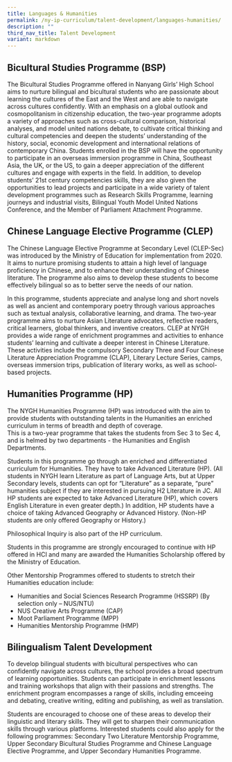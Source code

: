 ```yaml
---
title: Languages & Humanities
permalink: /ny-ip-curriculum/talent-development/languages-humanities/
description: ""
third_nav_title: Talent Development
variant: markdown
---
```

## Bicultural Studies Programme (BSP)

The Bicultural Studies Programme offered in Nanyang Girls’ High School aims to nurture bilingual and bicultural students who are passionate about learning the cultures of the East and the West and are able to navigate across cultures confidently. With an emphasis on a global outlook and cosmopolitanism in citizenship education, the two-year programme adopts a variety of approaches such as cross-cultural comparison, historical analyses, and model united nations debate, to cultivate critical thinking and cultural competencies and deepen the students’ understanding of the history, social, economic development and international relations of contemporary China. Students enrolled in the BSP will have the opportunity to participate in an overseas immersion programme in China, Southeast Asia, the UK, or the US, to gain a deeper appreciation of the different cultures and engage with experts in the field. In addition, to develop students’ 21st century competencies skills, they are also given the opportunities to lead projects and participate in a wide variety of talent development programmes such as Research Skills Programme, learning journeys and industrial visits, Bilingual Youth Model United Nations Conference, and the Member of Parliament Attachment Programme.

## Chinese Language Elective Programme (CLEP)

The Chinese Language Elective Programme at Secondary Level (CLEP-Sec) was introduced by the Ministry of Education for implementation from 2020. It aims to nurture promising students to attain a high level of language proficiency in Chinese, and to enhance their understanding of Chinese literature. The programme also aims to develop these students to become effectively bilingual so as to better serve the needs of our nation. 

In this programme, students appreciate and analyse long and short novels as well as ancient and contemporary poetry through various approaches such as textual analysis, collaborative learning, and drama. The two-year programme aims to nurture Asian Literature advocates, reflective readers, critical learners, global thinkers, and inventive creators. CLEP at NYGH provides a wide range of enrichment programmes and activities to enhance students’ learning and cultivate a deeper interest in Chinese Literature. These activities include the compulsory Secondary Three and Four Chinese Literature Appreciation Programme (CLAP), Literary Lecture Series, camps, overseas immersion trips, publication of literary works, as well as school-based projects.

## Humanities Programme (HP)

The NYGH Humanities Programme (HP) was introduced with the aim to provide students with outstanding talents in the Humanities an enriched curriculum in terms of breadth and depth of coverage.  
This is a two-year programme that takes the students from Sec 3 to Sec 4, and is helmed by two departments - the Humanities and English Departments.

Students in this programme go through an enriched and differentiated curriculum for Humanities. They have to take Advanced Literature (HP). (All students in NYGH learn Literature as part of Language Arts, but at Upper Secondary levels, students can opt for “Literature” as a separate, “pure” humanities subject if they are interested in pursuing H2 Literature in JC. All HP students are expected to take Advanced Literature (HP), which covers English Literature in even greater depth.) In addition, HP students have a choice of taking Advanced Geography or Advanced History. (Non-HP students are only offered Geography or History.) 

Philosophical Inquiry is also part of the HP curriculum.

Students in this programme are strongly encouraged to continue with HP offered in HCI and many are awarded the Humanities Scholarship offered by the Ministry of Education.

Other Mentorship Programmes offered to students to stretch their Humanities education include:
<ul>
<li>Humanities and Social Sciences Research Programme (HSSRP)  (By selection only – NUS/NTU)</li>
<li>NUS Creative Arts Programme (CAP)</li>
<li>Moot Parliament Programme  (MPP)</li>
	<li>Humanities Mentorship Programme (HMP)</li></ul>

## Bilingualism Talent Development 

To develop bilingual students with bicultural perspectives who can confidently navigate across cultures, the school provides a broad spectrum of learning opportunities. Students can participate in enrichment lessons and training workshops that align with their passions and strengths. The enrichment program encompasses a range of skills, including emceeing and debating, creative writing, editing and publishing, as well as translation.

Students are encouraged to choose one of these areas to develop their linguistic and literary skills. They will get to sharpen their communication skills through various platforms. Interested students could also apply for the following programmes: Secondary Two Literature Mentorship Programme, Upper Secondary Bicultural Studies Programme and Chinese Language Elective Programme, and Upper Secondary Humanities Programme.
